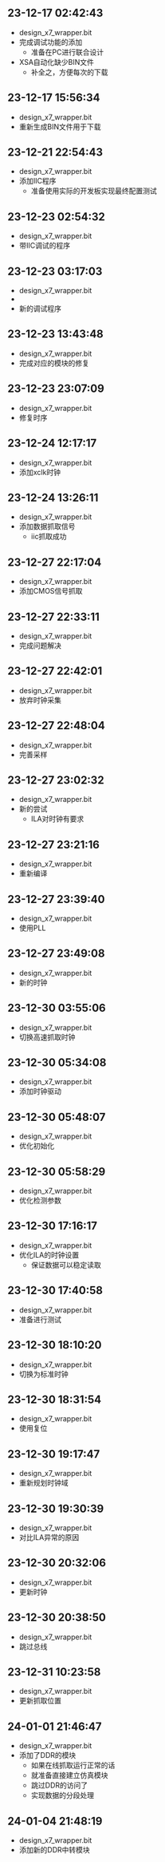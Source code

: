  
## 23-12-17 02:42:43
* design_x7_wrapper.bit
* 完成调试功能的添加
    * 准备在PC进行联合设计
* XSA自动化缺少BIN文件
    * 补全之，方便每次的下载 
## 23-12-17 15:56:34
* design_x7_wrapper.bit
* 重新生成BIN文件用于下载
 
## 23-12-21 22:54:43
* design_x7_wrapper.bit
* 添加IIC程序
    * 准备使用实际的开发板实现最终配置测试
    
 
## 23-12-23 02:54:32
* design_x7_wrapper.bit
* 带IIC调试的程序
 
## 23-12-23 03:17:03
* design_x7_wrapper.bit
* 
* 新的调试程序 
## 23-12-23 13:43:48
* design_x7_wrapper.bit
* 完成对应的模块的修复
 
## 23-12-23 23:07:09
* design_x7_wrapper.bit
* 修复时序
 
## 23-12-24 12:17:17
* design_x7_wrapper.bit
* 添加xclk时钟
 
## 23-12-24 13:26:11
* design_x7_wrapper.bit
* 添加数据抓取信号  
    * iic抓取成功
 
## 23-12-27 22:17:04
* design_x7_wrapper.bit
* 添加CMOS信号抓取

 
## 23-12-27 22:33:11
* design_x7_wrapper.bit
* 完成问题解决
 
## 23-12-27 22:42:01
* design_x7_wrapper.bit
* 放弃时钟采集
 
## 23-12-27 22:48:04
* design_x7_wrapper.bit
* 完善采样
 
## 23-12-27 23:02:32
* design_x7_wrapper.bit
* 新的尝试
    * ILA对时钟有要求
 
## 23-12-27 23:21:16
* design_x7_wrapper.bit
* 重新编译
 
## 23-12-27 23:39:40
* design_x7_wrapper.bit
* 使用PLL
 
## 23-12-27 23:49:08
* design_x7_wrapper.bit
* 新的时钟
 
## 23-12-30 03:55:06
* design_x7_wrapper.bit
* 切换高速抓取时钟
 
## 23-12-30 05:34:08
* design_x7_wrapper.bit
* 添加时钟驱动
 
## 23-12-30 05:48:07
* design_x7_wrapper.bit
* 优化初始化
 
## 23-12-30 05:58:29
* design_x7_wrapper.bit
* 优化检测参数
 
## 23-12-30 17:16:17
* design_x7_wrapper.bit
* 优化ILA的时钟设置
    * 保证数据可以稳定读取  
 
## 23-12-30 17:40:58
* design_x7_wrapper.bit
* 准备进行测试
 
## 23-12-30 18:10:20
* design_x7_wrapper.bit
* 切换为标准时钟
 
## 23-12-30 18:31:54
* design_x7_wrapper.bit
* 使用复位
 
## 23-12-30 19:17:47
* design_x7_wrapper.bit
* 重新规划时钟域


 
## 23-12-30 19:30:39
* design_x7_wrapper.bit
* 对比ILA异常的原因
 
## 23-12-30 20:32:06
* design_x7_wrapper.bit
* 更新时钟
 
## 23-12-30 20:38:50
* design_x7_wrapper.bit
* 跳过总线
 
## 23-12-31 10:23:58
* design_x7_wrapper.bit
* 更新抓取位置
 
## 24-01-01 21:46:47
* design_x7_wrapper.bit
* 添加了DDR的模块
    * 如果在线抓取运行正常的话
    * 就准备直接建立仿真模块
    * 跳过DDR的访问了
    * 实现数据的分段处理
 
## 24-01-04 21:48:19
* design_x7_wrapper.bit
* 添加新的DDR中转模块

